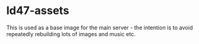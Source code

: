 # ld47-assets

This is used as a base image for the main server - the intention is to avoid repeatedly rebuilding lots of images and music etc.
